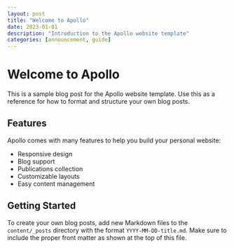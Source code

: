 ```yaml
---
layout: post
title: "Welcome to Apollo"
date: 2023-01-01
description: "Introduction to the Apollo website template"
categories: [announcement, guide]
---
```


# Welcome to Apollo

This is a sample blog post for the Apollo website template. Use this as a reference for how to format and structure your own blog posts.

## Features

Apollo comes with many features to help you build your personal website:

* Responsive design
* Blog support
* Publications collection
* Customizable layouts
* Easy content management

## Getting Started

To create your own blog posts, add new Markdown files to the `content/_posts` directory with the format `YYYY-MM-DD-title.md`. Make sure to include the proper front matter as shown at the top of this file. 